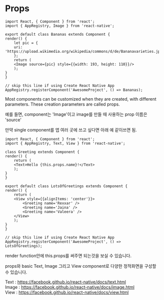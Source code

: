 # Props

    import React, { Component } from 'react';
    import { AppRegistry, Image } from 'react-native';

    export default class Bananas extends Component {
    render() {
        let pic = {
        uri: 'https://upload.wikimedia.org/wikipedia/commons/d/de/Bananavarieties.jpg'
        };
        return (
        <Image source={pic} style={{width: 193, height: 110}}/>
        );
    }
    }

    // skip this line if using Create React Native App
    AppRegistry.registerComponent('AwesomeProject', () => Bananas);

Most components can be customized when they are created, with different parameters. These creation parameters are called props.

예를 들면, component는 'Image'이고 image를 만들 때 사용하는 prop 이름은 'source'

만약 single component를 앱 여러 곳에 쓰고 싶다면 아래 예 같이쓰면 됨.

    import React, { Component } from 'react';
    import { AppRegistry, Text, View } from 'react-native';

    class Greeting extends Component {
    render() {
        return (
        <Text>Hello {this.props.name}!</Text>
        );
    }
    }

    export default class LotsOfGreetings extends Component {
    render() {
        return (
        <View style={{alignItems: 'center'}}>
            <Greeting name='Rexxar' />
            <Greeting name='Jaina' />
            <Greeting name='Valeera' />
        </View>
        );
    }
    }

    // skip this line if using Create React Native App
    AppRegistry.registerComponent('AwesomeProject', () => LotsOfGreetings);

render function안에 this.props를 써주면 되는것을 보실 수 있습니다.

props와 basic Text, Image 그리고 View component로 다양한 정적화면을 구성할 수 있습니다.

Text : https://facebook.github.io/react-native/docs/text.html <br>
Image : https://facebook.github.io/react-native/docs/image.html <br>
View : https://facebook.github.io/react-native/docs/view.html


